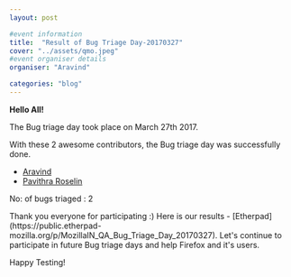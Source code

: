 ```yaml
---
layout: post

#event information
title:  "Result of Bug Triage Day-20170327"
cover: "../assets/qmo.jpeg"
#event organiser details
organiser: "Aravind"

categories: "blog"
---
```


**Hello All!**

<p>The  Bug triage day took place on March 27th 2017.</p>
<p>With these 2 awesome contributors, the Bug triage day was successfully done.</p>

- [Aravind](https://twitter.com/Aravind007Arul)
- [Pavithra Roselin](https://twitter.com/RoselinPavithra)

<p>No: of bugs triaged : 2 </p>
Thank you everyone for participating :)
Here is our results - [Etherpad](https://public.etherpad-mozilla.org/p/MozillaIN_QA_Bug_Triage_Day_20170327). Let's continue to participate in future Bug triage days and help Firefox and it's users.
<p>Happy Testing!</p>
